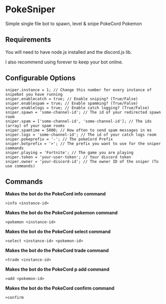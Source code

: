 # PokeSniper
Simple single file bot to spawn, level &amp; snipe PokeCord Pokemon

## Requirements
You will need to have node.js installed and the discord.js lib.

I also recommend using forever to keep your bot online.

## Configurable Options

```JS
sniper.instance = 1; // Change this number for every instance of snipebot you have running
sniper.enablecatch = true; // Enable sniping? (True/False)
sniper.enablespam = true; // Enable spamming? (True/False)
sniper.enablelogs = true; // Enable catch logging? (True/False)
sniper.spawn = 'some-channel-id'; // The id of your redirected spawn room
sniper.spam = ['some-channel-id', 'some-channel-id']; // The ids (array) of your spam rooms
sniper.spamtime = 5000; // How often to send spam messages in ms
sniper.logs = 'some-channel-id'; // The id of your catch logs room
sniper.pokeprefix = '-'; // The pokeCord Prefix
sniper.botprefix = '>'; // The prefix you want to use for the sniper commands
sniper.playing = 'Fortnite'; // The game you are playing
sniper.token = 'your-user-token'; // Your discord token
sniper.owner = 'your-discord-id'; // The owner ID of the sniper (To use commands)
```

## Commands

**Makes the bot do the PokeCord info command**

```
>info <instance-id>
```

**Makes the bot do the PokeCord pokemon command**

```
>pokemon <instance-id>
```

**Makes the bot do the PokeCord select <pokemon-id> command**

```
>select <instance-id> <pokemon-id>
```

**Makes the bot do the PokeCord trade command**

```
>trade <instance-id>
```

**Makes the bot do the PokeCord p add command**

```
>add <pokemon-id>
```

**Makes the bot do the PokeCord confirm command**

```
>confirm
```
